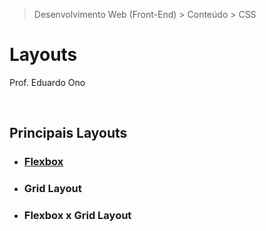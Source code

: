 > Desenvolvimento Web (Front-End) > Conteúdo > CSS

# Layouts

Prof. Eduardo Ono

<br>

## Principais Layouts

* ### [Flexbox](./flexbox)

* ### Grid Layout

* ### Flexbox x Grid Layout

<br>

